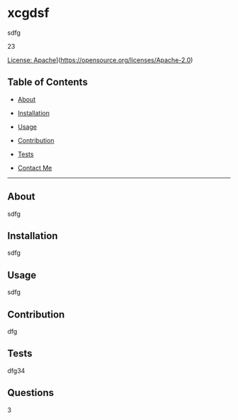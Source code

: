 # xcgdsf

sdfg
        
23
        
[License: Apache](https://img.shields.io/badge/License-Apache_2.0-blue.svg)](https://opensource.org/licenses/Apache-2.0)
        
## Table of Contents
        
* [About](#about)
        
* [Installation](#installation)
        
* [Usage](#usage)
        
* [Contribution](#contribution)
        
* [Tests](#tests)
        
* [Contact Me](#contact)
        
<hr>
        
## About
        
sdfg
        
## Installation
        
sdfg
        
 ## Usage
        
sdfg

## Contribution

dfg
        
## Tests
        
dfg34
        
## Questions
        
3